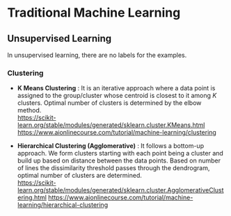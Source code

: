 # Traditional Machine Learning

## Unsupervised Learning
In unsupervised learning, there are no labels for the examples. 

### Clustering
- **K Means Clustering** : It is an iterative approach where a data point is assigned to the group/cluster whose centroid is closest to it among *K* clusters. Optimal number of clusters is determined by the elbow method.  
https://scikit-learn.org/stable/modules/generated/sklearn.cluster.KMeans.html
https://www.aionlinecourse.com/tutorial/machine-learning/clustering

- **Hierarchical Clustering (Agglomerative)** : It follows a bottom-up approach. We form clusters starting with each point being a cluster and build up based on distance between the data points. Based on number of lines the dissimilarity threshold passes through the dendrogram, optimal number of clusters are determined.  
https://scikit-learn.org/stable/modules/generated/sklearn.cluster.AgglomerativeClustering.html
https://www.aionlinecourse.com/tutorial/machine-learning/hierarchical-clustering
